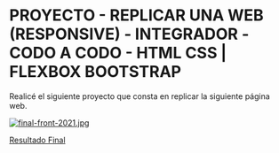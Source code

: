 # PROYECTO - REPLICAR UNA WEB (RESPONSIVE) - INTEGRADOR -CODO A CODO - HTML CSS | FLEXBOX  BOOTSTRAP

Realicé el siguiente proyecto que consta en replicar la siguiente página web. 

[![final-front-2021.jpg](https://i.postimg.cc/vmWbk6tB/final-front-2021.jpg)](https://postimg.cc/4KNDhyMk)

[Resultado Final](https://elianzas.github.io/codoacodo-integrador-zasherreraelian.github.io/)
